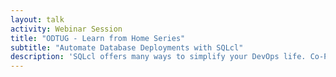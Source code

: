 ```yaml
---
layout: talk
activity: Webinar Session
title: "ODTUG - Learn from Home Series"
subtitle: "Automate Database Deployments with SQLcl"
description: 'SQLcl offers many ways to simplify your DevOps life. Co-Presented with Sabine Heimsath'
---
```

